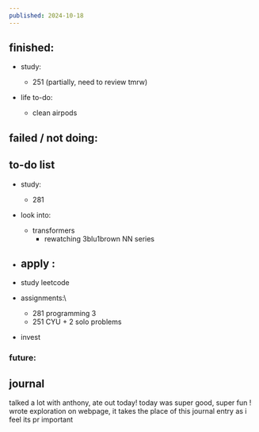 ```yaml
---
published: 2024-10-18
---
```

## finished:

- study:
	- 251 (partially, need to review tmrw)
	
- life to-do:
	- clean airpods
## failed / not doing:

## to-do list

- study:
	- 281

- look into:
	- transformers
		- rewatching 3blu1brown NN series
	
- apply :
	- 

- study leetcode

- assignments:\
	- 281 programming 3
	- 251 CYU + 2 solo problems
	
- invest
### future:

## journal

talked a lot with anthony, ate out today! today was super good, super fun ! wrote exploration on webpage, it takes the place of this journal entry as i feel its pr important